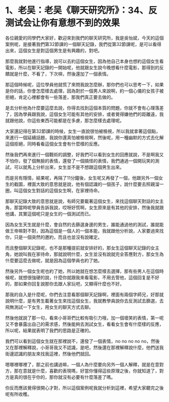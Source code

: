 # 1、老吴：老吴《聊天研究所》：34、反测试会让你有意想不到的效果

各位親愛的同學們大家好，歡迎來到我們的聊天研究所，我是吳怡斌，今天的這個案例呢，是接著我們第32節課的一個聊天記錄，我們從第32節課呢，是可以看得出來，這個女生是對這個男生是有興趣的，對吧。

那麼我就對他進行指導，說可以去約這個女生，因為他自己本身也想約這個女生看電影，所以在聊天記錄的一開始呢，他就跟女生說今晚想看什麼電影，那得到的反饋就是什麼，不看了，下次唄，然後還加了一個表情。

那這個時候呢，這位學員他就慌了來問我說怎麼辦，那你們也可以思考一下，如果是你的話，你會怎麼樣去處理，因為對於一個男人來說啊，約一個心儀的女孩子被拒絕，肯定心裡都會有一些落差，那我們真正要去做的。

是去分析他為什麼要這麼去說，你得去找到這個本質的問題，你就不會有心理落差了，因為學員跟我說，這個女生可能有其他的安排，或者覺得嫌他們的距離遠，我就跟他說，你這些東西可能都是在多慮，那怎麼樣去處理呢。

大家還記得在第32節課的時候，女生一直說很怕被檢視，所以我就拿著這個點，來進行一個延續話題，我說你還真怕被檢視啊，然後呢，用一種幽默的方式去化解這個拒絕，同時看看這個女生會有什麼樣的反應。

然後我們再來進行一個戰術的調整，好我們可以看到女生的回應就說，不是啊我又不怕你，發了個無臉的表情，還發了一個搞怪的表情，我們通過一個開玩笑的測試，可以就馬上分析出來，女生並不是不想跟這個男生出來。

而是另有隱情，結果呢，再隔了11分鐘後，女生呢又再發了一個，他跟另外一個女生的截圖，裡面大致的意思就是說，他有個認識的一個孩子，說什麼要去照親溜一圈，叫這個女生對話的這個女生啊，在家裡待命。

那聊天記錄大致的意思就是說，有師兄要載著這個女生，來找這個聊天對話的女主角，那當時呢學員告訴我說，哎呀好慌啊，女生原來是有其他的安排，然後我就跟他講，其實這個呢只是女生的一個測試而已。

因為女生天生就是什麼，會自然的去篩選身邊的男生，誰能通過他的測試，誰就能做王帝嘛對不對，因為這個是一個人的一個本能，我就跟他分析說，人家要過來找你，只是一個突然的邀約，而且也並沒有說確定。

而且整個聊天記錄呢，也不是那種提前就安排好的，那女生這個聊天記錄的女主角，她說叫我在家待命，那就說明什麼，女生並沒有說就完全答應對方，那女生為什麼要這麼去做呢，就是因為這個學員也約了她。

然後另外一個女生呢也約了她，所以她就在想怎麼樣去選擇，那有些男人在這個時候呢，就想很強硬的說，什麼你就跟我來看電影，不用去管他，這個回复是不好的，那如果你回复說那你去跟人家玩吧，又顯得什麼也不好。

那我的自入是什麼呢，你們去注意看那個聊天記錄啊，裡面有兩個字師兄，好那就說明什麼，是有男生載著女生來找這個女生，我就教學員說你去反測試去篩選，去飛無測試一下女生，用女生的聊天方式去聊。

然後他就說了那一句，看來小哥哥們比較有吸引力哦，加一個壞笑的表情，第一呢又不會暴露出自己的需求感，然後能夠去測試女生，看看女生會有什麼樣的反應，所以呢，結果就表明了我們的思路是正確的。

我們可以看到這個女生就在那裡說不，還發了一個表情，no no no no no，然後又在那裡解釋說，小哥哥我又不認識，是吧，然後還在那裡解釋說什麼，他們送我街邊認識的朋友來找我這裡，然後他們就回。

嗯哪裡哪裡了，那之前也講過嘛，一個人為什麼要向另外一個人解釋，就是在意對方，那在意就是什麼，喜歡的表現嗎，好當你懂得這些原理之後，你就知道了，對方是真的很在乎你的，那你就沒有必要有什麼落差了嗎。

你反而應該覺得很開心才對，所以這個案例呢我就分析到這裡，希望大家聽完之後呢有所收穫。
